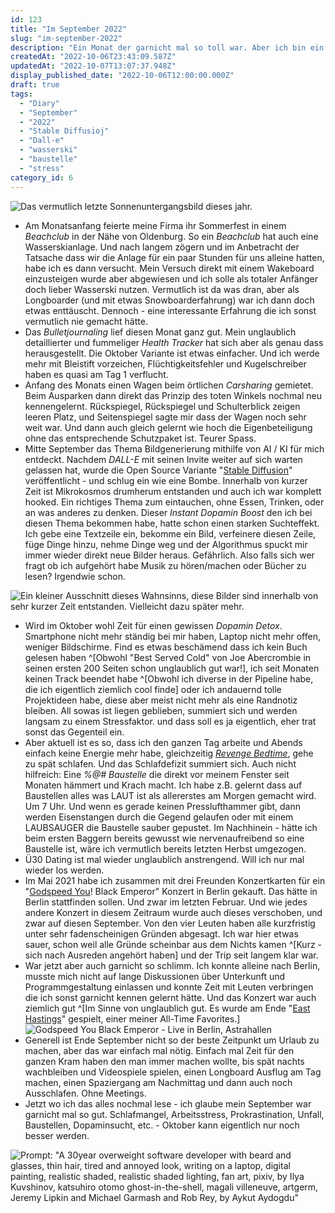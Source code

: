 ```yaml
---
id: 123
title: "Im September 2022"
slug: "im-september-2022"
description: "Ein Monat der garnicht mal so toll war. Aber ich bin ein paar mal fancy ins Wasser gefallen. Und hab Bilder generiert. "
createdAt: "2022-10-06T23:43:09.587Z"
updatedAt: "2022-10-07T13:07:37.948Z"
display_published_date: "2022-10-06T12:00:00.000Z"
draft: true
tags:
  - "Diary"
  - "September"
  - "2022"
  - "Stable Diffusioj"
  - "Dall-e"
  - "wasserski"
  - "baustelle"
  - "stress"
category_id: 6
---
```


![Das vermutlich letzte Sonnenuntergangsbild dieses jahr.](https://res.cloudinary.com/dlsll9dkn/image/upload/v1665090942/IMG_20220902202408_2_5774e5486b.jpg)

- Am Monatsanfang feierte meine Firma ihr Sommerfest in einem *Beachclub* in der Nähe von Oldenburg. So ein *Beachclub* hat auch eine Wasserskianlage. Und nach langem zögern und im Anbetracht der Tatsache dass wir die Anlage für ein paar Stunden für uns alleine hatten, habe ich es dann versucht. Mein Versuch direkt mit einem Wakeboard einzusteigen wurde aber abgewiesen und ich solle als totaler Anfänger doch lieber Wasserski nutzen. Vermutlich ist da was dran, aber als Longboarder (und mit etwas Snowboarderfahrung) war ich dann doch etwas enttäuscht. Dennoch - eine interessante Erfahrung die ich sonst vermutlich nie gemacht hätte.
- Das *Bulletjournaling* lief diesen Monat ganz gut. Mein unglaublich detaillierter und fummeliger *Health Tracker* hat sich aber als genau dass herausgestellt. Die Oktober Variante ist etwas einfacher. Und ich werde mehr mit Bleistift vorzeichen, Flüchtigkeitsfehler und Kugelschreiber haben es quasi am Tag 1 verflucht.
- Anfang des Monats einen Wagen beim örtlichen *Carsharing* gemietet. Beim Ausparken dann direkt das Prinzip des toten Winkels nochmal neu kennengelernt. Rückspiegel, Rückspiegel und Schulterblick zeigen leeren Platz, und Seitenspiegel sagte mir dass der Wagen noch sehr weit war. Und dann auch gleich gelernt wie hoch die Eigenbeteiligung ohne das entsprechende Schutzpaket ist. Teurer Spass. 
- Mitte September das Thema Bildgenerierung mithilfe von AI / KI für mich entdeckt. Nachdem *DALL-E* mit seinen Invite weiter auf sich warten gelassen hat, wurde die Open Source Variante "[Stable Diffusion](https://huggingface.co/spaces/stabilityai/stable-diffusion)" veröffentlicht - und schlug ein wie eine Bombe. Innerhalb von kurzer Zeit ist Mikrokosmos drumherum entstanden und auch ich war komplett hooked. Ein richtiges Thema zum eintauchen, ohne Essen, Trinken, oder an was anderes zu denken. Dieser *Instant Dopamin Boost* den ich bei diesen Thema bekommen habe, hatte schon einen starken Suchteffekt. Ich gebe eine Textzeile ein, bekomme ein Bild, verfeinere diesen Zeile, füge Dinge hinzu, nehme Dinge weg und der Algorithmus spuckt mir immer wieder direkt neue Bilder heraus. Gefährlich. Also falls sich wer fragt ob ich aufgehört habe Musik zu hören/machen oder Bücher zu lesen? Irgendwie schon. 

![Ein kleiner Ausschnitt dieses Wahnsinns, diese Bilder sind innerhalb von sehr kurzer Zeit entstanden. Vielleicht dazu später mehr.](https://res.cloudinary.com/dlsll9dkn/image/upload/v1665093227/Bildschirmfoto_2022_10_06_um_23_53_17_8fea54c1d9.png)

- Wird im Oktober wohl Zeit für einen gewissen *Dopamin Detox*. Smartphone nicht mehr ständig bei mir haben, Laptop nicht mehr offen, weniger Bildschirme. Find es etwas beschämend dass ich kein Buch gelesen haben ^[Obwohl "Best Served Cold" von Joe Abercrombie in seinen ersten 200 Seiten schon unglaublich gut war!], ich seit Monaten keinen Track beendet habe ^[Obwohl ich diverse in der Pipeline habe, die ich eigentlich ziemlich cool finde] oder ich andauernd tolle Projektideen habe, diese aber meist nicht mehr als eine Randnotiz bleiben. All sowas ist liegen geblieben, summiert sich und werden langsam zu einem Stressfaktor. und dass soll es ja eigentlich, eher trat sonst das Gegenteil ein. 
- Aber aktuell ist es so, dass ich den ganzen Tag arbeite und Abends einfach keine Energie mehr habe, gleichzeitig *[Revenge Bedtime](https://www.nationalgeographic.de/wissenschaft/2021/03/revenge-bedtime-procrastination-der-ewige-schlafaufschub)*, gehe zu spät schlafen. Und das Schlafdefizit summiert sich. Auch nicht hilfreich: Eine *$%#$%@# Baustelle* die direkt vor meinem Fenster seit Monaten hämmert und Krach macht. Ich habe z.B. gelernt dass auf Baustellen alles was LAUT ist als allererstes am Morgen gemacht wird. Um 7 Uhr. Und wenn es gerade keinen Presslufthammer gibt, dann werden Eisenstangen durch die Gegend gelaufen oder mit einem LAUBSAUGER die Baustelle sauber gepustet. Im Nachhinein - hätte ich beim ersten Baggern bereits gewusst wie nervenaufreibend so eine Baustelle ist, wäre ich vermutlich bereits letzten Herbst umgezogen.
- Ü30 Dating ist mal wieder unglaublich anstrengend. Will ich nur mal wieder los werden.
- Im Mai 2021 habe ich zusammen mit drei Freunden Konzertkarten für ein "[Godspeed You](https://photos.app.goo.gl/47DzQXjm7s9X2iXe7)! Black Emperor" Konzert in Berlin gekauft. Das hätte in Berlin stattfinden sollen. Und zwar im letzten Februar. Und wie jedes andere Konzert in diesem Zeitraum wurde auch dieses verschoben, und zwar auf diesen September. Von den vier Leuten haben alle kurzfristig unter sehr fadenscheinigen Gründen abgesagt. Ich war hier etwas sauer, schon weil alle Gründe scheinbar aus dem Nichts kamen ^[Kurz - sich nach Ausreden angehört haben] und der Trip seit langem klar war. 
- War jetzt aber auch garnicht so schlimm. Ich konnte alleine nach Berlin, musste mich nicht auf lange Diskussionen über Unterkunft und Programmgestaltung einlassen und konnte Zeit mit Leuten verbringen die ich sonst garnicht kennen gelernt hätte. Und das Konzert war auch ziemlich gut ^[Im Sinne von unglaublich gut. Es wurde am Ende "[East Hastings](https://photos.app.goo.gl/7jVWsUpPFHdyjjXq9)" gespielt, einer meiner All-Time Favorites.]
![Godspeed You Black Emperor - Live in Berlin, Astrahallen](https://res.cloudinary.com/dlsll9dkn/image/upload/v1665140838/photo1665140736_c854efc513.jpg)
- Generell ist Ende September nicht so der beste Zeitpunkt um Urlaub zu machen, aber das war einfach mal nötig. Einfach mal Zeit für den ganzen Kram haben den man immer machen wollte, bis spät nachts wachbleiben und Videospiele spielen, einen Longboard Ausflug am Tag machen, einen Spaziergang am Nachmittag und dann auch noch Ausschlafen. Ohne Meetings.
- Jetzt wo ich das alles nochmal lese - ich glaube mein September war garnicht mal so gut. Schlafmangel, Arbeitsstress, Prokrastination, Unfall, Baustellen, Dopaminsucht, etc. - Oktober kann eigentlich nur noch besser werden.

![Prompt: "A 30year overweight software developer with beard and glasses, thin hair, tired and annoyed look, writing on a laptop, digital painting, realistic shaded, realistic shaded lighting, fan art, pixiv, by Ilya Kuvshinov, katsuhiro otomo ghost-in-the-shell, magali villeneuve, artgerm, Jeremy Lipkin and Michael Garmash and Rob Rey, by Aykut Aydogdu"](https://res.cloudinary.com/dlsll9dkn/image/upload/v1665095146/c0fc4023_a294_48aa_ae90_ea59223b02a2_result_6749889257.png)
